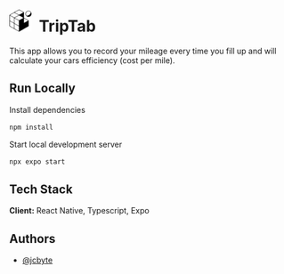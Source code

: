 # <img src="assets/favicon.png" height="40"> &nbsp;TripTab

This app allows you to record your mileage every time you fill up and will calculate your cars efficiency (cost per mile).

## Run Locally

Install dependencies

```bash
npm install
```

Start local development server

```bash
npx expo start
```

## Tech Stack

**Client:** React Native, Typescript, Expo

## Authors

- [@jcbyte](https://www.github.com/jcbyte)
